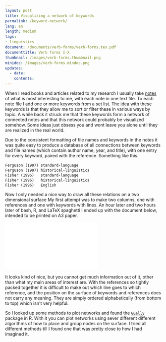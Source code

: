 ```yaml
---
layout: post
title: Visualizing a network of keywords
permalink: /keyword-network/
lang: en
length: medium
tags: 
- linguistics
document: /documents/verb-forms/verb-forms.tex.pdf
documenttitle: Verb forms I-X
thumbnail: /images/verb-forms.thumbnail.png
minidoc: /images/verb-forms.mindoc.png
updates:
  - date:
    contents:
---
```


When I read books and articles related to my research I usually take [notes](../_posts/2016-05-10-reading-notes-on-github.md) of what is most interesting to me, with each note in one text file. To each note file I add one or more keywords from a set list. The idea with these keywords is that they allow me to sort or filter these in various ways by topic. A while back it struck me that these keywords form a network of connected notes and that this network could probably be visualized somehow. Some ideas just obsess you and wont leave you alone until they are realized in the real world.

Due to the consistent formatting of file names and keywords in the notes it was quite easy to produce a database of all connections between keywords and file names (which contain author name, year, and title), with one entry for every keyword, paired with the reference. Something like this.

```
Ferguson (1997)	standard-language
Ferguson (1997)	historical-linguistics
Fisher (1996) 	standard-language
Fisher (1996) 	historical-linguistics
Fisher (1996) 	English
```

Now I only needed a nice way to draw all these relations on a two dimensional surface My first attempt was to make two columns, one with references and one with keywords with lines. An hour later and two hours later of bash, R, and LaTeX spaghetti I ended up with the document below, intended to be printed on A3 paper.

![](keyword-network/tikz.tex.pdf)

It looks kind of nice, but you cannot get much information out of it, other than what my main areas of interest are. With the references so tightly packed together it is difficult to make out which line goes to which reference, and the position on the surface of keywords and references does not carry any meaning. They are simply ordered alphabetically (from bottom to top) which isn't very helpful.

So I looked up some methods to plot networks and found the [`GGally`](https://cran.r-project.org/web/packages/GGally/index.html) package in R. With it you can plot networks using sever different different algorithms of how to place and group nodes on the surface. I tried all different methods till I found one that was pretty close to how I had imagined it. 

